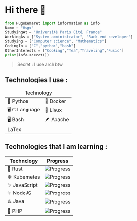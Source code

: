 <h1> Hi there 👋 </h1>

```python
from HugoDemaret import information as info
Name = "Hugo"
StudyingAt = "Université Paris Cité, France"
WorkingAs = ["System administrator", "Back-end developer"]
Studying = ["Computer science", "Mathematics"]
CodingIn = ["C","python","bash"]
OtherInterests = ["Cooking","Tea","Traveling","Music"]
print(info.secret())
```
> Secret : I use arch btw

<h2>Technologies I use :</h2>

<table>
    <thead>
      <tr>
          <td colspan="2" align="center">Technology</td>
      </tr>
    </thead>
    <tr>
        <td>🐍 Python</td>
        <td>🐳 Docker</td>
    </tr>
    <tr>
        <td>🖥 C Language</td>
        <td>🐧 Linux</td>
    </tr>
    <tr>
        <td>🖥 Bash</td>
        <td>🪶 Apache</td>
    </tr>
    <tr>
        <td>LaTex</td>
        <td></td>
    </tr>
</table>

<h2>Technologies that I am learning :</h2>

| Technology  | Progress |
| ------------- | ------------- |
| 🦀 Rust  | ![Progress](https://progress-bar.dev/33/) |
| ☸ Kubernetes | ![Progress](https://progress-bar.dev/25/) |
| ✨ JavaScript |![Progress](https://progress-bar.dev/25/) |
| ✨ NodeJS| ![Progress](https://progress-bar.dev/50/)|
| ♨️ Java |![Progress](https://progress-bar.dev/50/)|
| 🐘 PHP |![Progress](https://progress-bar.dev/25/)|


